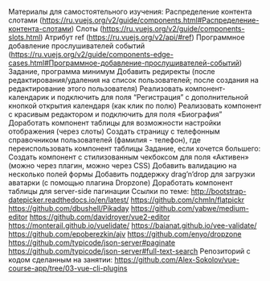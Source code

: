 Материалы для самостоятельного изучения:
Распределение контента слотами (https://ru.vuejs.org/v2/guide/components.html#Распределение-контента-слотами)
Слоты (https://ru.vuejs.org/v2/guide/components-slots.html)
Атрибут ref (https://ru.vuejs.org/v2/api/#ref)
Программное добавление прослушивателей событий (https://ru.vuejs.org/v2/guide/components-edge-cases.html#Программное-добавление-прослушивателей-событий)
Задание, программа минимум
Добавить редиректы (после редактирования/удаления на список пользователей; после создания на редактирование этого пользователя)
Реализовать компонент-календарик и подключить для поля “Регистрация” с дополнительной кнопкой открытия календаря (как клик по полю)
Реализовать компонент с красивым редактором и подключить для поля «Биография”
Доработать компонент таблицы для возможности настройки отображения (через слоты)
Создать страницу с телефонным справочником пользователей (фамилия - телефон), где переиспользовать компонент таблицы
Задание, если хочется большего:
Создать компонент с стилизованным чекбоксом для поля «Активен» (можно через плагин, можно через CSS)
Добавить валидацию на несколько полей формы
Добавить поддержку drag’n’drop для загрузки аватарки (с помощью плагина Dropzone)
Доработать компонент таблицы для server-side пагинации
Ссылки по теме:
http://bootstrap-datepicker.readthedocs.io/en/latest/
https://github.com/chmln/flatpickr
https://github.com/dbushell/Pikaday
https://github.com/yabwe/medium-editor
https://github.com/davidroyer/vue2-editor
https://monterail.github.io/vuelidate/
https://baianat.github.io/vee-validate/
https://github.com/epoberezkin/ajv
https://github.com/enyo/dropzone
https://github.com/typicode/json-server#paginate
https://github.com/typicode/json-server#full-text-search
Репозиторий с кодом сделанным на занятии:
https://github.com/Alex-Sokolov/vue-course-app/tree/03-vue-cli-plugins